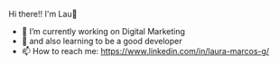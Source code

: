 Hi there!! I'm Lau👋



- 🔭 I’m currently working on Digital Marketing
- 🌱 and also learning to be a good developer
- 📫 How to reach me: https://www.linkedin.com/in/laura-marcos-g/


